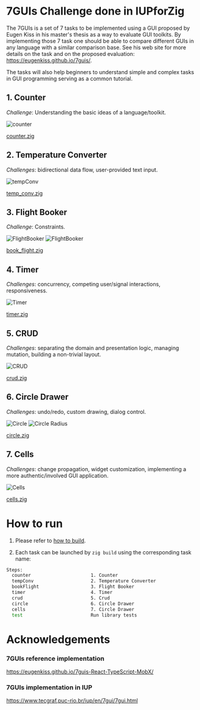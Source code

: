 # 7GUIs Challenge done in IUPforZig

The 7GUIs is a set of 7 tasks to be implemented using a GUI proposed by Eugen Kiss in his master's thesis as a way to evaluate GUI toolkits. By implementing those 7 task one should be able to compare different GUIs in any language with a similar comparison base. See his web site for more details on the task and on the proposed evaluation: https://eugenkiss.github.io/7guis/.

The tasks will also help beginners to understand simple and complex tasks in GUI programming serving as a common tutorial.

## 1. Counter

*Challenge*: Understanding the basic ideas of a language/toolkit.

![counter](assets/counter.png)

[counter.zig](src/counter.zig)

## 2. Temperature Converter

*Challenges*: bidirectional data flow, user-provided text input.

![tempConv](assets/temp_conv.png)

[temp_conv.zig](src/temp_conv.zig)

## 3. Flight Booker

*Challenge*: Constraints.

![FlightBooker](assets/flightBooker.png)
![FlightBooker](assets/flightBooker_dialog.png)

[book_flight.zig](src/book_flight.zig)

## 4. Timer

*Challenges*: concurrency, competing user/signal interactions, responsiveness.

![Timer](assets/timer.png)

[timer.zig](src/timer.zig)

## 5. CRUD

*Challenges*: separating the domain and presentation logic, managing mutation, building a non-trivial layout.

![CRUD](assets/crud.png)

[crud.zig](src/crud.zig)

## 6. Circle Drawer

*Challenges*: undo/redo, custom drawing, dialog control.

![Circle](assets/circle.png)
![Circle Radius](assets/circle_radius.png)

[circle.zig](src/circle.zig)

## 7. Cells

*Challenges*: change propagation, widget customization, implementing a more authentic/involved GUI application.

![Cells](assets/cells.png)

[cells.zig](src/cells.zig)

# How to run

1. Please refer to [how to build](../ReadMe.md#how-to-build).

2. Each task can be launched by `zig build` using the corresponding task name:

```sh
Steps:
  counter                      1. Counter
  tempConv                     2. Temperature Converter
  bookFlight                   3. Flight Booker
  timer                        4. Timer
  crud                         5. Crud
  circle                       6. Circle Drawer
  cells                        7. Circle Drawer
  test                         Run library tests
```

# Acknowledgements

### 7GUIs reference implementation
https://eugenkiss.github.io/7guis-React-TypeScript-MobX/

### 7GUIs implementation in IUP
https://www.tecgraf.puc-rio.br/iup/en/7gui/7gui.html
